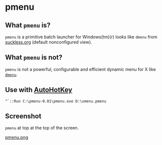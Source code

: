 # pmenu


## What `pmenu` is?

`pmenu` is a primitive batch launcher for Windows(tm)(r) looks like `dmenu` from [suckless.org](https://tools.suckless.org/dmenu/) (default nonconfigured view).


## What `pmenu` is not?

`pmenu` is not a powerful, configurable and efficient dynamic menu for X like [`dmenu`](https://tools.suckless.org/dmenu/).


## Use with [AutoHotKey](https://www.autohotkey.com/)

    ^`::Run C:\pmenu-0.01\pmenu.exe D:\xmenu.pmenu


## Screenshot

`pmenu` at top at the top of the screen.

[pmenu.png](pmenu.png)


